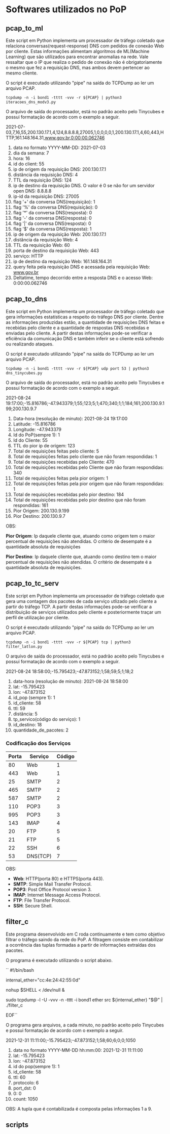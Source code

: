 # Softwares utilizados no PoP

## pcap_to_ml
Este script em Python implementa um processador de tráfego coletado que relaciona conversas(request-response) DNS com pedidos de conexão Web por cliente. Estas informações alimentam algoritmos de ML(Machine Learning) que são utilizados para encontrar anomalias na rede. Vale ressaltar que o IP que realiza o pedido de conexão não é obrigatoriamente o mesmo que fez a requisição DNS, mas ambos devem pertencer ao mesmo cliente.

O script é executado utilizando "pipe" na saída do TCPDump ao ler um arquivo PCAP.

``tcpdump -n -i bond1 -tttt -vvv -r ${PCAP} | python3 iteracoes_dns_modv3.py``

O arquivo de saída do processador, está no padrão aceito pelo Tinycubes e possui formatação de acordo com o exemplo a seguir.

2021-07-03,7,16,55,200.130.17.1,4,124,8.8.8.8,27005,1,0,0,0,0,1,200.130.17.1,4,60,443,HTTP,161.148.164.31,www.gov.br,0:00:00.062746

1) data no formato YYYY-MM-DD: 2021-07-03
2) dia da semana: 7
3) hora: 16
4) id do client: 55
5) ip de origem da requisição DNS: 200.130.17.1
6) distância da requisição DNS: 4
7) TTL da requisição DNS: 124
8) ip de destino da requisição DNS. O valor é 0 se não for um servidor open DNS: 8.8.8.8
9) ip-id da requisição DNS: 27005
10) flag '+' da conversa DNS(requisição): 1
11) flag '%' da conversa DNS(requisição): 0
12) flag '*' da conversa DNS(resposta): 0
13) flag '-' da conversa DNS(resposta): 0
14) flag '|' da conversa DNS(resposta): 0
15) flag '$' da conversa DNS(resposta): 1
16) ip de origem da requisição Web: 200.130.17.1
17) distância da requisição Web: 4
18) TTL da requisição Web: 60
19) porta de destino da requisição Web: 443
20) serviço: HTTP
21) ip de destino da requisição Web: 161.148.164.31
22) query feita pela requisição DNS e acessada pela requisição Web: www.gov.br
23) Deltatime, tempo decorrido entre a resposta DNS e o acesso Web: 0:00:00.062746

## pcap_to_dns
Este script em Python implementa um processador de tráfego coletado que gera informações estatísticas a respeito do tráfego DNS por cliente. Dentre as informações produzidas estão, a quantidade de requisições DNS feitas e recebidas pelo cliente e a quantidade de respostas DNS recebidas e enviadas pelo cliente. A partir destas informações pode-se verificar a eficiência da comunicação DNS e também inferir se o cliente está sofrendo ou realizando ataques.

O script é executado utilizando "pipe" na saída do TCPDump ao ler um arquivo PCAP.

``tcpdump -n -i bond1 -tttt -vvv -r ${PCAP} udp port 53 | python3 dns_tinycubes.py``

O arquivo de saída do processador, está no padrão aceito pelo Tinycubes e possui formatação de acordo com o exemplo a seguir.

2021-08-24 19:17:00;-15.816786;-47.943379;1;55;123;5;1;470;340;1;1;184;161;200.130.9.199;200.130.9.7

1) Data-hora (resolução de minuto): 2021-08-24 19:17:00
2) Latitude: -15.816786
3) Longitude: -47.943379
4) Id do PoP(sempre 1): 1
5) Id do Cliente: 55
6) TTL do pior ip de origem: 123
7) Total de requisições feitas pelo cliente: 5
8) Total de requisições feitas pelo cliente que não foram respondidas: 1
9) Total de requisições recebidas pelo Cliente: 470
10) Total de requisições recebidas pelo Cliente que não foram respondidas: 340
11) Total de requisições feitas pela pior origem: 1
12) Total de requisições feitas pela pior origem que não foram respondidas: 1
13) Total de requisições recebidas pelo pior destino: 184
14) Total de requisições recebidas pelo pior destino que não foram respondidas: 161
15) Pior Origem: 200.130.9.199
16) Pior Destino: 200.130.9.7

OBS:

**Pior Origem**: Ip daquele cliente que, atuando como origem tem o maior percentual de requisições não atendidas. O critério de desempate é a quantidade absoluta de requisições

**Pior Destino**: Ip daquele cliente que, atuando como destino tem o maior percentual de requisições não atendidas. O critério de desempate é a quantidade absoluta de requisições.
## pcap_to_tc_serv
Este script em Python implementa um processador de tráfego coletado que gera uma contagem dos pacotes de cada serviço utlizado pelo cliente a partir do tráfego TCP. A partir destas informações pode-se verificar a distribuição de serviços utilizados pelo cliente e posteriormente traçar um perfil de utilização por cliente.

O script é executado utilizando "pipe" na saída do TCPDump ao ler um arquivo PCAP.

``tcpdump -n -i bond1 -tttt -vvv -r ${PCAP} tcp | python3 filter_latlon.py``

O arquivo de saída do processador, está no padrão aceito pelo Tinycubes e possui formatação de acordo com o exemplo a seguir.

2021-08-24 18:58:00;-15.795423;-47.873152;1;58;59;5;1;18;2

1) data-hora (resolução de minuto): 2021-08-24 18:58:00
2) lat: -15.795423
3) lon: -47.873152
4) id_pop (sempre 1): 1
5) id_cliente: 58
6) ttl: 59
7) distância: 5
8) tp_servico(código do serviço): 1
9) id_destino: 18
10) quantidade_de_pacotes: 2

### Codificação dos Serviços
| Porta | Serviço | Código |
|-------|---------|--------|
|  80   |   Web   |    1   |
|  443  |   Web   |    1   |
|  25   |   SMTP  |    2   |
|  465  |   SMTP  |    2   |
|  587  |   SMTP  |    2   |
|  110  |   POP3  |    3   |
|  995  |   POP3  |    3   |
|  143  |   IMAP  |    4   |
|  20   |   FTP   |    5   |
|  21   |   FTP   |    5   |
|  22   |   SSH   |    6   |
|  53   |DNS(TCP) |    7   |

OBS:
- **Web**: HTTP(porta 80) e HTTPS(porta 443).
- **SMTP**: Simple Mail Transfer Protocol.
- **POP3**: Post Office Protocol version 3.
- **IMAP**: Internet Message Access Protocol.
- **FTP**: File Transfer Protocol.
- **SSH**: Secure Shell.
## filter_c
Este programa desenvolvido em C roda continuamente e tem como objetivo filtrar o tráfego saindo da rede do PoP. A filtragem consiste em contabilizar a ocorrência das tuplas formadas a partir de informações extraídas dos pacotes.

O programa é executado utilizando o script abaixo.

``
#!/bin/bash

internal_ether="cc:4e:24:42:55:0d"

nohup $SHELL <<EOF > /dev/null &

sudo tcpdump -l -U -vvv -n -tttt -i bond1 ether src ${internal_ether}  "$@"  | ./filter_c

EOF``

O programa gera arquivos, a cada minuto, no padrão aceito pelo Tinycubes e possui formatação de acordo com o exemplo a seguir.

2021-12-31 11:11:00;-15.795423;-47.873152;1;58;60;6;0;0;1050

1) data no formato YYYY-MM-DD hh:mm:00: 2021-12-31 11:11:00
2) lat: -15.795423
3) lon: -47.873152
4) id do pop(sempre 1): 1
5) id_cliente: 58
6) ttl: 60
7) protocolo: 6
8) port_dst: 0
9) 0: 0
10) count: 1050

OBS: A tupla que é contabilizada é composta pelas informações 1 a 9.
## scripts
